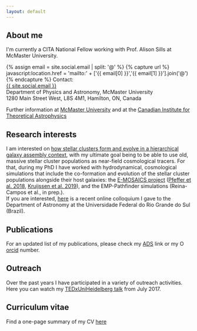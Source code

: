 ```yaml
---
layout: default
---
```


## About me
I'm currently a CITA National Fellow working with Prof. Alison Sills at McMaster University. 
<!-- Format the email-->
{% assign email = site.social.email | split: '@' %}
{% capture url %}
    javascript:location.href = 'mailto:' + ['{{ email[0] }}','{{ email[1] }}'].join('@')
{% endcapture %}
Contact: \
<a href="{{ url }}" aria-label="email">{{ site.social.email }}</a>\
Department of Physics and Astronomy, McMaster University  \
1280 Main Street West, L8S 4M1, Hamilton, ON, Canada

Further information at <a href="https://physics.mcmaster.ca/component/comprofiler/userprofile/reinacam.html?Itemid=542" class = "mrc-hl">McMaster University</a>  and at the <a href="https://www.cita.utoronto.ca/people/national-fellows/" class = "mrc-hl">Canadian Institute for Theoretical Astrophysics</a>

## Research interests
I am interested on <u> how stellar clusters form and evolve in a hierarchical galaxy assembly context</u>, with my ultimate goal being to be able to use old, massive stellar cluster populations as near-field cosmological tracers. For that, during my PhD I have worked with hydrodynamical, cosmological simulations that include the co-formation and evolution of the stellar cluster populations alongside their host galaxies: the <a href="http://www.astro.ljmu.ac.uk/~astjpfef/e-mosaics/" class = "mrc-hl">E-MOSAICS project</a> (<a href="https://ui.adsabs.harvard.edu/abs/2018MNRAS.475.4309P/abstract" class = "mrc-hl">Pfeffer et al. 2018</a>, <a href="https://ui.adsabs.harvard.edu/abs/2019MNRAS.486.3134K/abstract" class = "mrc-hl">Kruijssen et al. 2019</a>), and the EMP-Pathfinder simulations (Reina-Campos et al., in prep.). \
If you are interested, <a href="https://www.youtube.com/watch?v=8ZtlGWvbnTU&t=435s" class = "mrc-hl">here</a> is a recent online colloquium I gave to the Department of Astronomy at the Universidade Federal do Rio Grande do Sul (Brazil). 
    
## Publications
For an updated list of my publications, please check my <a href='https://ui.adsabs.harvard.edu/search/filter_database_fq_database=AND&filter_database_fq_database=database%3A%22astronomy%22&fq=%7B!type%3Daqp%20v%3D%24fq_database%7D&fq_database=(database%3A%22astronomy%22)&q=author%3A(%22Reina-Campos%22)&sort=date%20desc%2C%20bibcode%20desc&p_=0' class = "mrc-hl">ADS</a> link or my <a content="https://orcid.org/0000-0002-8556-4280" href="https://orcid.org/0000-0002-8556-4280" class = "mrc-hl" target="orcid.widget" rel="me noopener noreferrer" style="vertical-align:top;"><img src="https://orcid.org/sites/default/files/images/orcid_16x16.png" style="width:1em;margin-right:.5em;" alt="ORCID iD icon">orcid</a> number.

## Outreach
Over the past years I have participated in a variety of outreach activities. Here you can watch my <a href='https://www.youtube.com/watch?v=GFTef4ijY8s' class = 'mrc-hl'>TEDxUniHeidelberg talk</a> from July 2017. 

## Curriculum vitae
Find a one-page summary of my CV <a href="202012-MRC-CV-OnePage-Public.pdf" class = 'mrc-hl'> here </a>
